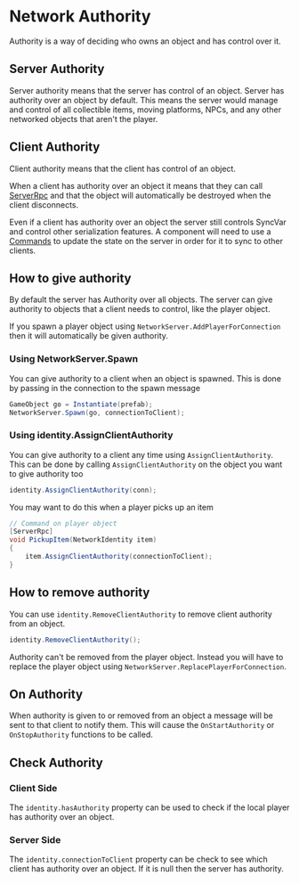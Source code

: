 # Network Authority

Authority is a way of deciding who owns an object and has control over it. 


## Server Authority

Server authority means that the server has control of an object. Server has authority over an object by default. This means the server would manage and control of all collectible items, moving platforms, NPCs, and any other networked objects that aren't the player.

## Client Authority

Client authority means that the client has control of an object. 

When a client has authority over an object it means that they can call [ServerRpc](Communications/RemoteActions.md) and that the object will automatically be destroyed when the client disconnects.

Even if a client has authority over an object the server still controls SyncVar and control other serialization features. A component will need to use a [Commands](Communications/RemoteActions.md) to update the state on the server in order for it to sync to other clients.


## How to give authority

By default the server has Authority over all objects. The server can give authority to objects that a client needs to control, like the player object. 

If you spawn a player object using `NetworkServer.AddPlayerForConnection` then it will automatically be given authority.


### Using NetworkServer.Spawn

You can give authority to a client when an object is spawned. This is done by passing in the connection to the spawn message
```cs
GameObject go = Instantiate(prefab);
NetworkServer.Spawn(go, connectionToClient);
```

### Using identity.AssignClientAuthority

You can give authority to a client any time using `AssignClientAuthority`. This can be done by calling `AssignClientAuthority` on the object you want to give authority too
```cs
identity.AssignClientAuthority(conn);
```

You may want to do this when a player picks up an item

```cs
// Command on player object
[ServerRpc]
void PickupItem(NetworkIdentity item)
{
    item.AssignClientAuthority(connectionToClient); 
}
```

## How to remove authority

You can use `identity.RemoveClientAuthority` to remove client authority from an object. 

```cs
identity.RemoveClientAuthority();
```

Authority can't be removed from the player object. Instead you will have to replace the player object using `NetworkServer.ReplacePlayerForConnection`.


## On Authority

When authority is given to or removed from an object a message will be sent to that client to notify them. This will cause the `OnStartAuthority` or `OnStopAuthority` functions to be called. 


## Check Authority

### Client Side

The `identity.hasAuthority` property can be used to check if the local player has authority over an object.

### Server Side

The `identity.connectionToClient` property can be check to see which client has authority over an object. If it is null then the server has authority.
